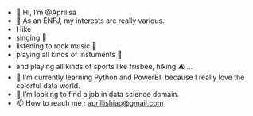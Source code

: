 - 👋 Hi, I’m @Aprillsa
- 👀 As an ENFJ, my interests are really various.
-  I like
-  singing :microphone:
-  listening to rock music :guitar:
-  playing all kinds of instuments :musical_keyboard:
-  and playing all kinds of sports like frisbee, hiking :tent: ...
- 🌱 I’m currently learning Python and PowerBI, because I really love the colorful data world.
- 💞️ I’m looking to find a job in data science domain.
- 📫 How to reach me : aprillishiao@gmail.com

<!---
Aprillsa/Aprillsa is a ✨ special ✨ repository because its `README.md` (this file) appears on your GitHub profile.
You can click the Preview link to take a look at your changes.
--->
